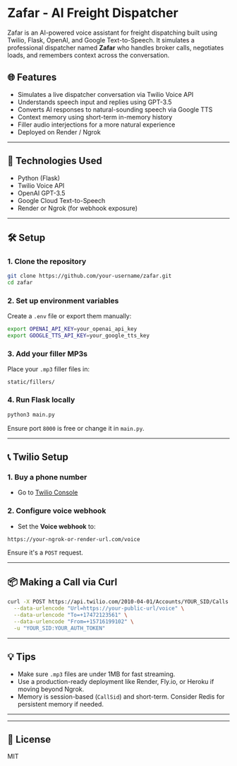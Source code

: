 # Zafar - AI Freight Dispatcher

Zafar is an AI-powered voice assistant for freight dispatching built using Twilio, Flask, OpenAI, and Google Text-to-Speech. It simulates a professional dispatcher named **Zafar** who handles broker calls, negotiates loads, and remembers context across the conversation.

## 🌐 Features

- Simulates a live dispatcher conversation via Twilio Voice API
- Understands speech input and replies using GPT-3.5
- Converts AI responses to natural-sounding speech via Google TTS
- Context memory using short-term in-memory history
- Filler audio interjections for a more natural experience
- Deployed on Render / Ngrok

---

## 🚀 Technologies Used

- Python (Flask)
- Twilio Voice API
- OpenAI GPT-3.5
- Google Cloud Text-to-Speech
- Render or Ngrok (for webhook exposure)

---

## 🛠 Setup

### 1. Clone the repository

```bash
git clone https://github.com/your-username/zafar.git
cd zafar
```

### 2. Set up environment variables

Create a `.env` file or export them manually:

```bash
export OPENAI_API_KEY=your_openai_api_key
export GOOGLE_TTS_API_KEY=your_google_tts_key
```

### 3. Add your filler MP3s

Place your `.mp3` filler files in:

```
static/fillers/
```

### 4. Run Flask locally

```bash
python3 main.py
```

Ensure port `8000` is free or change it in `main.py`.

---

## 📞 Twilio Setup

### 1. Buy a phone number

- Go to [Twilio Console](https://www.twilio.com/console)

### 2. Configure voice webhook

- Set the **Voice webhook** to:

```
https://your-ngrok-or-render-url.com/voice
```

Ensure it's a `POST` request.

---

## 📦 Making a Call via Curl

```bash
curl -X POST https://api.twilio.com/2010-04-01/Accounts/YOUR_SID/Calls.json \
  --data-urlencode "Url=https://your-public-url/voice" \
  --data-urlencode "To=+17472123561" \
  --data-urlencode "From=+15716199102" \
  -u "YOUR_SID:YOUR_AUTH_TOKEN"
```

---

## 💡 Tips

- Make sure `.mp3` files are under 1MB for fast streaming.
- Use a production-ready deployment like Render, Fly.io, or Heroku if moving beyond Ngrok.
- Memory is session-based (`CallSid`) and short-term. Consider Redis for persistent memory if needed.

---


---

## 📄 License

MIT
